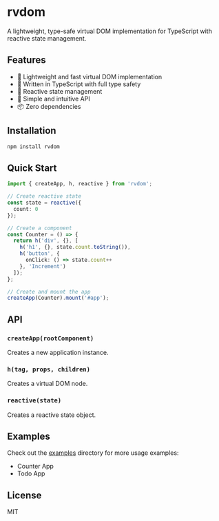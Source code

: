 # rvdom

A lightweight, type-safe virtual DOM implementation for TypeScript with reactive state management.

## Features

- 🚀 Lightweight and fast virtual DOM implementation
- 💪 Written in TypeScript with full type safety
- 🔄 Reactive state management
- 🎯 Simple and intuitive API
- 📦 Zero dependencies

## Installation

```bash
npm install rvdom
```

## Quick Start

```typescript
import { createApp, h, reactive } from 'rvdom';

// Create reactive state
const state = reactive({
  count: 0
});

// Create a component
const Counter = () => {
  return h('div', {}, [
    h('h1', {}, state.count.toString()),
    h('button', { 
      onClick: () => state.count++ 
    }, 'Increment')
  ]);
};

// Create and mount the app
createApp(Counter).mount('#app');
```

## API

### `createApp(rootComponent)`

Creates a new application instance.

### `h(tag, props, children)`

Creates a virtual DOM node.

### `reactive(state)`

Creates a reactive state object.

## Examples

Check out the [examples](examples/) directory for more usage examples:

- Counter App
- Todo App

## License

MIT 